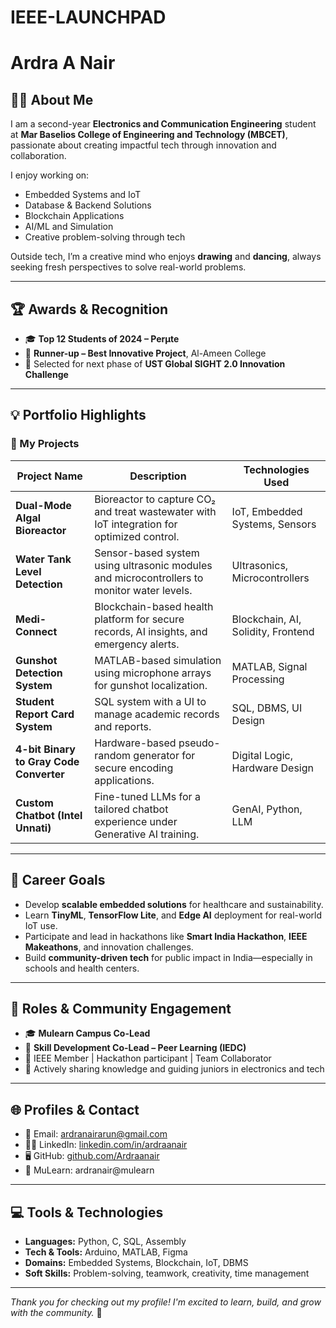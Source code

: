 # IEEE-LAUNCHPAD
# Ardra A Nair

## 👩‍💻 About Me

I am a second-year **Electronics and Communication Engineering** student at **Mar Baselios College of Engineering and Technology (MBCET)**, passionate about creating impactful tech through innovation and collaboration.

I enjoy working on:
- Embedded Systems and IoT  
- Database & Backend Solutions  
- Blockchain Applications  
- AI/ML and Simulation  
- Creative problem-solving through tech  

Outside tech, I’m a creative mind who enjoys **drawing** and **dancing**, always seeking fresh perspectives to solve real-world problems.

---

## 🏆 Awards & Recognition

- 🎓 **Top 12 Students of 2024 – Perμte**  
- 🥈 **Runner-up – Best Innovative Project**, Al-Ameen College  
- 🌱 Selected for next phase of **UST Global SIGHT 2.0 Innovation Challenge**

---

## 💡 Portfolio Highlights

### 📂 My Projects

| Project Name                          | Description                                                                                       | Technologies Used                   |
|--------------------------------------|---------------------------------------------------------------------------------------------------|--------------------------------------|
| **Dual-Mode Algal Bioreactor**       | Bioreactor to capture CO₂ and treat wastewater with IoT integration for optimized control.       | IoT, Embedded Systems, Sensors       |
| **Water Tank Level Detection**       | Sensor-based system using ultrasonic modules and microcontrollers to monitor water levels.       | Ultrasonics, Microcontrollers        |
| **Medi-Connect**                     | Blockchain-based health platform for secure records, AI insights, and emergency alerts.          | Blockchain, AI, Solidity, Frontend   |
| **Gunshot Detection System**         | MATLAB-based simulation using microphone arrays for gunshot localization.                        | MATLAB, Signal Processing            |
| **Student Report Card System**       | SQL system with a UI to manage academic records and reports.                                     | SQL, DBMS, UI Design                 |
| **4-bit Binary to Gray Code Converter** | Hardware-based pseudo-random generator for secure encoding applications.                         | Digital Logic, Hardware Design       |
| **Custom Chatbot (Intel Unnati)**    | Fine-tuned LLMs for a tailored chatbot experience under Generative AI training.                  | GenAI, Python, LLM                   |

---

## 🎯 Career Goals

- Develop **scalable embedded solutions** for healthcare and sustainability.
- Learn **TinyML**, **TensorFlow Lite**, and **Edge AI** deployment for real-world IoT use.
- Participate and lead in hackathons like **Smart India Hackathon**, **IEEE Makeathons**, and innovation challenges.
- Build **community-driven tech** for public impact in India—especially in schools and health centers.

---

## 🤝 Roles & Community Engagement

- 🎓 **Mulearn Campus Co-Lead**  
- 🚀 **Skill Development Co-Lead – Peer Learning (IEDC)**  
- 💬 IEEE Member | Hackathon participant | Team Collaborator  
- 📣 Actively sharing knowledge and guiding juniors in electronics and tech

---

## 🌐 Profiles & Contact

- 📧 Email: [ardranairarun@gmail.com](mailto:ardranairarun@gmail.com)  
- 🧑‍💼 LinkedIn: [linkedin.com/in/ardraanair](https://www.linkedin.com/in/ardraanair)  
- 🖥 GitHub: [github.com/Ardraanair](https://github.com/Ardraanair)  
- 📛 MuLearn: ardranair@mulearn  

---

## 💻 Tools & Technologies

- **Languages:** Python, C, SQL, Assembly  
- **Tech & Tools:** Arduino, MATLAB, Figma  
- **Domains:** Embedded Systems, Blockchain, IoT, DBMS  
- **Soft Skills:** Problem-solving, teamwork, creativity, time management

---

*Thank you for checking out my profile! I'm excited to learn, build, and grow with the community.* 🌟

